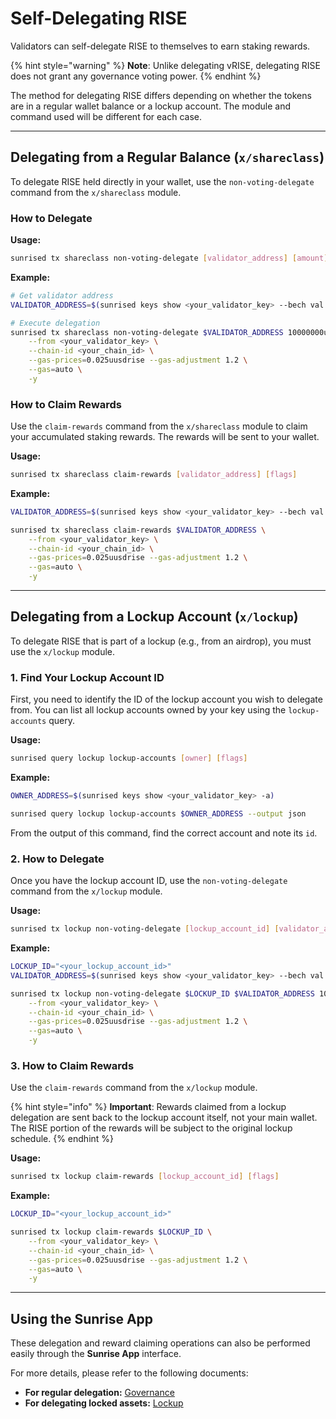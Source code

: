 # Self-Delegating RISE

Validators can self-delegate RISE to themselves to earn staking rewards.

{% hint style="warning" %}
**Note**: Unlike delegating vRISE, delegating RISE does not grant any governance voting power.
{% endhint %}

The method for delegating RISE differs depending on whether the tokens are in a regular wallet balance or a lockup account. The module and command used will be different for each case.

---

## Delegating from a Regular Balance (`x/shareclass`)

To delegate RISE held directly in your wallet, use the `non-voting-delegate` command from the `x/shareclass` module.

### How to Delegate

**Usage:**

```bash
sunrised tx shareclass non-voting-delegate [validator_address] [amount] [flags]
```

**Example:**

```bash
# Get validator address
VALIDATOR_ADDRESS=$(sunrised keys show <your_validator_key> --bech val -a)

# Execute delegation
sunrised tx shareclass non-voting-delegate $VALIDATOR_ADDRESS 10000000urise \
    --from <your_validator_key> \
    --chain-id <your_chain_id> \
    --gas-prices=0.025uusdrise --gas-adjustment 1.2 \
    --gas=auto \
    -y
```

### How to Claim Rewards

Use the `claim-rewards` command from the `x/shareclass` module to claim your accumulated staking rewards. The rewards will be sent to your wallet.

**Usage:**

```bash
sunrised tx shareclass claim-rewards [validator_address] [flags]
```

**Example:**

```bash
VALIDATOR_ADDRESS=$(sunrised keys show <your_validator_key> --bech val -a)

sunrised tx shareclass claim-rewards $VALIDATOR_ADDRESS \
    --from <your_validator_key> \
    --chain-id <your_chain_id> \
    --gas-prices=0.025uusdrise --gas-adjustment 1.2 \
    --gas=auto \
    -y
```

---

## Delegating from a Lockup Account (`x/lockup`)

To delegate RISE that is part of a lockup (e.g., from an airdrop), you must use the `x/lockup` module.

### 1. Find Your Lockup Account ID

First, you need to identify the ID of the lockup account you wish to delegate from. You can list all lockup accounts owned by your key using the `lockup-accounts` query.

**Usage:**

```bash
sunrised query lockup lockup-accounts [owner] [flags]
```

**Example:**

```bash
OWNER_ADDRESS=$(sunrised keys show <your_validator_key> -a)

sunrised query lockup lockup-accounts $OWNER_ADDRESS --output json
```

From the output of this command, find the correct account and note its `id`.

### 2. How to Delegate

Once you have the lockup account ID, use the `non-voting-delegate` command from the `x/lockup` module.

**Usage:**

```bash
sunrised tx lockup non-voting-delegate [lockup_account_id] [validator_address] [amount] [flags]
```

**Example:**

```bash
LOCKUP_ID="<your_lockup_account_id>"
VALIDATOR_ADDRESS=$(sunrised keys show <your_validator_key> --bech val -a)

sunrised tx lockup non-voting-delegate $LOCKUP_ID $VALIDATOR_ADDRESS 10000000urise \
    --from <your_validator_key> \
    --chain-id <your_chain_id> \
    --gas-prices=0.025uusdrise --gas-adjustment 1.2 \
    --gas=auto \
    -y
```

### 3. How to Claim Rewards

Use the `claim-rewards` command from the `x/lockup` module.

{% hint style="info" %}
**Important**: Rewards claimed from a lockup delegation are sent back to the lockup account itself, not your main wallet. The RISE portion of the rewards will be subject to the original lockup schedule.
{% endhint %}

**Usage:**

```bash
sunrised tx lockup claim-rewards [lockup_account_id] [flags]
```

**Example:**

```bash
LOCKUP_ID="<your_lockup_account_id>"

sunrised tx lockup claim-rewards $LOCKUP_ID \
    --from <your_validator_key> \
    --chain-id <your_chain_id> \
    --gas-prices=0.025uusdrise --gas-adjustment 1.2 \
    --gas=auto \
    -y
```

---

## Using the Sunrise App

These delegation and reward claiming operations can also be performed easily through the **Sunrise App** interface.

For more details, please refer to the following documents:

- **For regular delegation:** [Governance](../../learn/sunrise-app/gov.md)
- **For delegating locked assets:** [Lockup](../../learn/sunrise-app/lockup.md)
